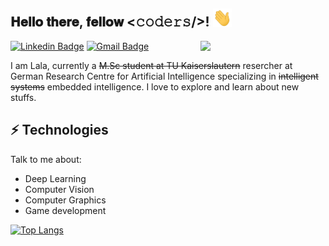<h2> 𝐇𝐞𝐥𝐥𝐨 𝐭𝐡𝐞𝐫𝐞, 𝐟𝐞𝐥𝐥𝐨𝐰 <𝚌𝚘𝚍𝚎𝚛𝚜/>! <img src="https://raw.githubusercontent.com/ABSphreak/ABSphreak/master/gifs/Hi.gif" width="30px"></h2>

<img align='right' src='https://user-images.githubusercontent.com/5713670/87202985-820dcb80-c2b6-11ea-9f56-7ec461c497c3.gif' width='200"'>

[![Linkedin Badge](https://img.shields.io/badge/LinkedIn-lala-blue)](https://www.linkedin.com/in/lala-shakti-swarup-ray/) [![Gmail Badge](https://img.shields.io/badge/Gmail-lala-red)](mailto:lalashakti96@gmail.com)

I am Lala, currently a ~~M.Sc student at TU Kaiserslautern~~ resercher at German Research Centre for Artificial Intelligence specializing in ~~intelligent systems~~ embedded intelligence. I love to explore and learn about new stuffs.
## ⚡ Technologies
Talk to me about:
- Deep Learning
- Computer Vision
- Computer Graphics
- Game development

[![Top Langs](https://github-readme-stats.vercel.app/api/top-langs/?username=lalasray&langs_count=8)](lalasray)



<!---
lalasray/lalasray is a ✨ special ✨ repository because its `README.md` (this file) appears on your GitHub profile.
You can click the Preview link to take a look at your changes.
--->





